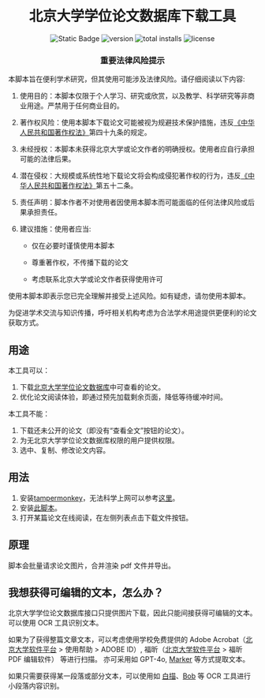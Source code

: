 <h1 align="center">
北京大学学位论文数据库下载工具
</h1>

<div align="center">
  <a href="https://github.com/xiaotianxt/PKU-Thesis-Download" style="text-decoration: none;">
    <img alt="Static Badge" src="https://img.shields.io/github/stars/xiaotianxt/PKU-Thesis-Download">
  </a>
  <a href="https://github.com/xiaotianxt/PKU-Thesis-Download" style="text-decoration: none;">
    <img src="https://img.shields.io/greasyfork/v/442310" alt="version">
  </a>
  <a href="https://github.com/xiaotianxt/PKU-Thesis-Download" style="text-decoration: none;">
    <img src="https://img.shields.io/greasyfork/dt/442310" alt="total installs">
  </a>
  <a href="https://github.com/xiaotianxt/PKU-Thesis-Download" style="text-decoration: none;">
    <img src="https://img.shields.io/greasyfork/l/442310" alt="license">
  </a>
</div>

<h3 align="center">重要法律风险提示</h3>

本脚本旨在便利学术研究，但其使用可能涉及法律风险。请仔细阅读以下内容:

1. 使用目的：本脚本仅限于个人学习、研究或欣赏，以及教学、科学研究等非商业用途。严禁用于任何商业目的。

2. 著作权风险：使用本脚本下载论文可能被视为规避技术保护措施，违反[《中华人民共和国著作权法》](https://www.gov.cn/guoqing/2021-10/29/content_5647633.htm)第四十九条的规定。

3. 未经授权：本脚本未获得北京大学或论文作者的明确授权。使用者应自行承担可能的法律后果。

4. 潜在侵权：大规模或系统性地下载论文将会构成侵犯著作权的行为，违反[《中华人民共和国著作权法》](https://www.gov.cn/guoqing/2021-10/29/content_5647633.htm)第五十二条。

5. 责任声明：脚本作者不对使用者因使用本脚本而可能面临的任何法律风险或后果承担责任。

6. 建议措施：使用者应当:
   
   - 仅在必要时谨慎使用本脚本

   - 尊重著作权，不传播下载的论文

   - 考虑联系北京大学或论文作者获得使用许可

使用本脚本即表示您已完全理解并接受上述风险。如有疑虑，请勿使用本脚本。

为促进学术交流与知识传播，呼吁相关机构考虑为合法学术用途提供更便利的论文获取方式。

## 用途

本工具可以：

1. 下载[北京大学学位论文数据库](https://thesis.lib.pku.edu.cn/)中可查看的论文。
2. 优化论文阅读体验，即通过预先加载剩余页面，降低等待缓冲时间。

本工具不能：

1. 下载还未公开的论文（即没有“查看全文”按钮的论文）。
2. 为无北京大学学位论文数据库权限的用户提供权限。
3. 选中、复制、修改论文内容。

## 用法

1. 安装[tampermonkey](https://www.tampermonkey.net/index.php?ext=dhdg)，无法科学上网可以参考[这里](https://zhuanlan.zhihu.com/p/128453110)。
2. 安装[此脚本](https://greasyfork.org/zh-CN/scripts/442310-pku-thesis-download)。
3. 打开某篇论文在线阅读，在左侧列表点击下载文件按钮。

## 原理

脚本会批量请求论文图片，合并渲染 pdf 文件并导出。

## 我想获得可编辑的文本，怎么办？

北京大学学位论文数据库接口只提供图片下载，因此只能间接获得可编辑的文本。可以使用 OCR 工具识别文本。

如果为了获得整篇文章文本，可以考虑使用学校免费提供的 Adobe Acrobat（[北京大学软件平台](https://software.w.pku.edu.cn/) > 使用帮助 > ADOBE ID）, 福昕（[北京大学软件平台](https://software.w.pku.edu.cn/) > 福昕 PDF 编辑软件） 等进行扫描。
亦可采用如 GPT-4o, [Marker](https://github.com/VikParuchuri/marker) 等方式提取文本。

如果只需要获得某一段落或部分文本，可以使用如 [白描](https://baimiao.uzero.cn/)、[Bob](https://github.com/ripperhe/Bob) 等 OCR 工具进行小段落内容识别。
